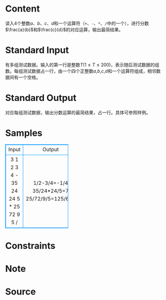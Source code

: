 
# Content

读入$4$个整数$a$、$b$、$c$、$d$和一个运算符（`+`、`-`、`*`、`/`中的一个），进行分数$\frac{a}{b}$和$\frac{c}{d}$的对应运算，输出最简结果。

# Standard Input

有多组测试数据。输入的第一行是整数$T$($1\leq T\leq 200$)，表示随后测试数据的组数。每组测试数据占一行，由一个四个正整数$a$,$b$,$c$,$d$和一个运算符组成，相邻数据间有一个空格。

# Standard Output

对应每组测试数据，输出分数运算的最简结果，占一行。具体可参照样例。

# Samples

<style>
        table,table tr th, table tr td { border:1px solid #0094ff; }
        table { width: 200px; min-height: 25px; line-height: 25px; text-align: center; border-collapse: collapse;}   
    </style>
<table>
	<tr>
		<td>Input</td>
		<td>Output</td>
	</tr>
<tr><td>3
1 2 3 4 -
35 24 24 5 *
25 72 9 5 /</td><td>1/2-3/4=-1/4
35/24*24/5=7
25/72/9/5=125/648</td></tr></table>


# Constraints



# Note



# Source


